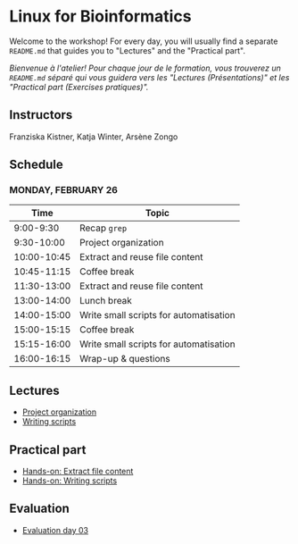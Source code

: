 # Linux for Bioinformatics

Welcome to the workshop! For every day, you will usually find a separate `README.md` that guides you to "Lectures" and the "Practical part".

_Bienvenue à l'atelier! Pour chaque jour de le formation, vous trouverez un `README.md` séparé qui vous guidera vers les "Lectures (Présentations)" et les "Practical part (Exercises pratiques)"._

## Instructors

 Franziska Kistner, Katja Winter, Arsène Zongo

## Schedule
### <a name="0"></a> MONDAY, FEBRUARY 26
| Time        | Topic |
| --          | --               |
| 9:00-9:30   | Recap `grep` |
| 9:30-10:00 | Project organization |
| 10:00-10:45 | Extract and reuse file content |
| 10:45-11:15 | Coffee break |
| 11:30-13:00 | Extract and reuse file content | 
| 13:00-14:00 | Lunch break |
| 14:00-15:00 | Write small scripts for automatisation |
| 15:00-15:15 | Coffee break |
| 15:15-16:00 | Write small scripts for automatisation |
| 16:00-16:15 | Wrap-up & questions |

## Lectures
* [Project organization](https://docs.google.com/presentation/d/1HdyqA9RwJVsRbapn-Md0e2PXXsxMkdDw8ufezOLSjzI/edit?usp=sharing)
* [Writing scripts](https://docs.google.com/presentation/d/1123XctvdnnMCIbndjJa4XvNXWWeu49Ea/edit?usp=sharing&ouid=111368892690446693709&rtpof=true&sd=true)

## Practical part 
* [Hands-on: Extract file content](3.1_exercices_pratiques.md)
* [Hands-on: Writing scripts](3.2_exercices_pratiques.md)

## Evaluation
* [Evaluation day 03](https://forms.gle/ry2q4x6a9SfMmptv5)
